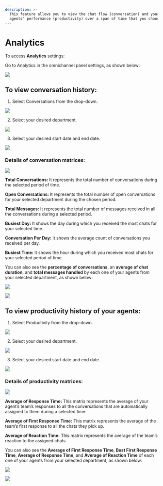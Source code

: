 ```yaml
---
description: >-
  This feature allows you to view the chat flow (conversation) and your livechat
  agents' performance (productivity) over a span of time that you choose.
---
```


# Analytics

To access **Analytics** settings:

Go to Analytics in the omnichannel panel settings, as shown below:

![](../../../.gitbook/assets/0%20%2811%29.png)

## To view conversation history:

1. Select Conversations from the drop-down.

![](../../../.gitbook/assets/1%20%2810%29.png)

  2. Select your desired department.

![](../../../.gitbook/assets/2%20%2810%29.png)

 3. Select your desired start date and end date.

![](../../../.gitbook/assets/3%20%2810%29.png)

### Details of conversation matrices:

![](../../../.gitbook/assets/4%20%2810%29.png)

**Total Conversations:** It represents the total number of conversations during the selected period of time.

**Open Conversations:** It represents the total number of open conversations for your selected department during the chosen period.

**Total Messages:** It represents the total number of messages received in all the conversations during a selected period.

**Busiest Day:** It shows the day during which you received the most chats for your selected time.

**Conversation Per Day:** It shows the average count of conversations you received per day.

**Busiest Time:** It shows the hour during which you received most chats for your selected period of time.

You can also see the **percentage of conversations**, an **average of chat duration**, and **total messages handled** by each one of your agents from your selected department, as shown below:

![](../../../.gitbook/assets/5%20%2810%29.png)

![](../../../.gitbook/assets/6%20%289%29.png)

## To view productivity history of your agents:

1. Select Productivity from the drop-down.

![](../../../.gitbook/assets/7%20%287%29.png)

2.  Select your desired department.

![](../../../.gitbook/assets/8%20%286%29.png)

3. Select your desired start date and end date.

![](../../../.gitbook/assets/9%20%285%29.png)

### Details of productivity matrices:

![](../../../.gitbook/assets/image%20%2871%29.png)

**Average of Response Time:** This matrix represents the average of your agent’s team’s responses to all the conversations that are automatically assigned to them during a selected time.

**Average of First Response Time:** This matrix represents the average of the team’s first response to all the chats they pick up.

**Average of Reaction Time:** This matrix represents the average of the team’s reaction to the assigned chats.

You can also see the **Average of First Response Time**, **Best First Response Time**, **Average of Response Time**, and **Average of Reaction Time** of each one of your agents from your selected department, as shown below:

![](../../../.gitbook/assets/11%20%284%29.png)

![](../../../.gitbook/assets/image%20%2872%29.png)

